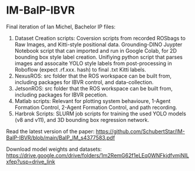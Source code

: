 # IM-BaIP-IBVR

Final iteration of Ian Michel, Bachelor IP files:
1) Dataset Creation scripts: Coversion scripts from recorded ROSbags to Raw Images, and Kitti-style positional data. Grounding-DINO Juypter Notebook script that can imported and run in Google Colab, for 2D bounding box style label creation. Unifiying python script that parses images and assocaite YOLO style labels from post-processing in Roboflow (expect .rf.xxx. hash) to final .txt Kitti labels.
2) NexusROS: src folder that the ROS workspace can be built from, including packages for IBVR control, and data-collection.
3) JetsonROS: src folder that the ROS workspace can be built from, including packages for IBVR pecetion.
4) Matlab scripts: Relevant for plotting system behavioure, 1-Agent Formation Control, 2-Agent Formation Control, and path recording.
5) Harbrok Scripts: SLURM job scripts for training the used YOLO models (v8 and v11), and 3D bounding box regression network.

Read the latest version of the paper: https://github.com/SchubertStar/IM-BaIP-IBVR/blob/main/BaIP_IM_s4377583.pdf

Download model weights and datasets: https://drive.google.com/drive/folders/1m2RemG62f1eLEq0WNFkjdfvmjNILxfep?usp=drive_link
